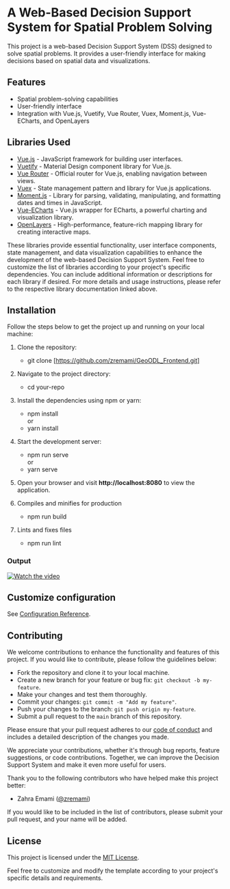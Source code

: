 # A Web-Based Decision Support System for Spatial Problem Solving

This project is a web-based Decision Support System (DSS) designed to solve spatial problems. It provides a user-friendly interface for making decisions based on spatial data and visualizations.

## Features

- Spatial problem-solving capabilities
- User-friendly interface
- Integration with Vue.js, Vuetify, Vue Router, Vuex, Moment.js, Vue-ECharts, and OpenLayers

## Libraries Used

- [Vue.js](https://vuejs.org/) - JavaScript framework for building user interfaces.
- [Vuetify](https://vuetifyjs.com/) - Material Design component library for Vue.js.
- [Vue Router](https://router.vuejs.org/) - Official router for Vue.js, enabling navigation between views.
- [Vuex](https://vuex.vuejs.org/) - State management pattern and library for Vue.js applications.
- [Moment.js](https://momentjs.com/) - Library for parsing, validating, manipulating, and formatting dates and times in JavaScript.
- [Vue-ECharts](https://github.com/ecomfe/vue-echarts) - Vue.js wrapper for ECharts, a powerful charting and visualization library.
- [OpenLayers](https://openlayers.org/) - High-performance, feature-rich mapping library for creating interactive maps.

These libraries provide essential functionality, user interface components, state management, and data visualization capabilities to enhance the development of the web-based Decision Support System.
Feel free to customize the list of libraries according to your project's specific dependencies. You can include additional information or descriptions for each library if desired.
For more details and usage instructions, please refer to the respective library documentation linked above.

## Installation
Follow the steps below to get the project up and running on your local machine:

1. Clone the repository:
   - git clone [https://github.com/zremami/GeoODL_Frontend.git]
   
3. Navigate to the project directory:
   - cd your-repo
   
4. Install the dependencies using npm or yarn:
   - npm install\
     or
   - yarn install

5. Start the development server:
   - npm run serve\
     or
   - yarn serve

6. Open your browser and visit **http://localhost:8080** to view the application.
   
7. Compiles and minifies for production
   - npm run build

8. Lints and fixes files
   - npm run lint



### Output

[![Watch the video](https://i.vimeocdn.com/video/1689021830-963675905463cf1d14bef8ed1653dc2461dca9449117cd4ca94090f7283fe56f-d?mw=1300&mh=731)](https://player.vimeo.com/video/839484849?h=7fd4ebd336)

## Customize configuration
See [Configuration Reference](https://cli.vuejs.org/config/).


## Contributing
We welcome contributions to enhance the functionality and features of this project. If you would like to contribute, please follow the guidelines below:

- Fork the repository and clone it to your local machine.
- Create a new branch for your feature or bug fix: `git checkout -b my-feature`.
- Make your changes and test them thoroughly.
- Commit your changes: `git commit -m "Add my feature"`.
- Push your changes to the branch: `git push origin my-feature`.
- Submit a pull request to the `main` branch of this repository.

Please ensure that your pull request adheres to our [code of conduct](CONTRIBUTING.md) and includes a detailed description of the changes you made.

We appreciate your contributions, whether it's through bug reports, feature suggestions, or code contributions. Together, we can improve the Decision Support System and make it even more useful for users.

Thank you to the following contributors who have helped make this project better:

- Zahra Emami ([@zremami](https://github.com/zremami))

If you would like to be included in the list of contributors, please submit your pull request, and your name will be added.


## License
This project is licensed under the [MIT License](https://opensource.org/licenses/MIT).


Feel free to customize and modify the template according to your project's specific details and requirements.
